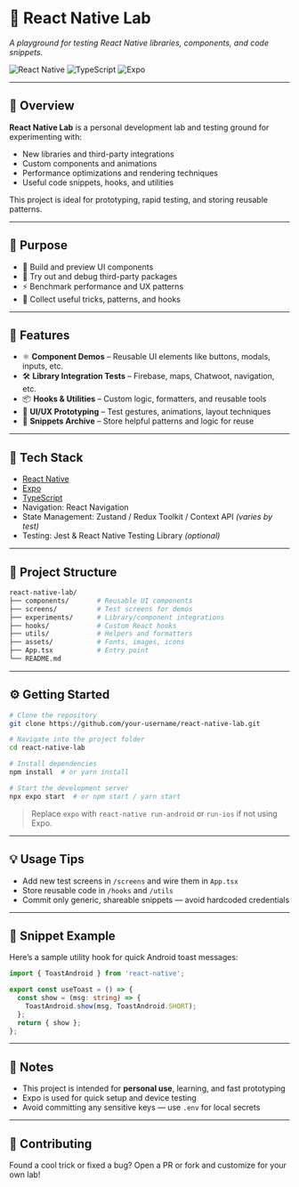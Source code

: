 
# 🧪 React Native Lab

*A playground for testing React Native libraries, components, and code snippets.*

![React Native](https://img.shields.io/badge/React_Native-20232A?style=for-the-badge&logo=react&logoColor=61DAFB)
![TypeScript](https://img.shields.io/badge/TypeScript-007ACC?style=for-the-badge&logo=typescript&logoColor=white)
![Expo](https://img.shields.io/badge/Expo-000020?style=for-the-badge&logo=expo&logoColor=white)

---

## 📖 Overview

**React Native Lab** is a personal development lab and testing ground for experimenting with:

- New libraries and third-party integrations
- Custom components and animations
- Performance optimizations and rendering techniques
- Useful code snippets, hooks, and utilities

This project is ideal for prototyping, rapid testing, and storing reusable patterns.

---

## 🧪 Purpose

- 🧱 Build and preview UI components
- 🔌 Try out and debug third-party packages
- ⚡ Benchmark performance and UX patterns
- 🧠 Collect useful tricks, patterns, and hooks

---

## 🚀 Features

- ⚛️ **Component Demos** – Reusable UI elements like buttons, modals, inputs, etc.
- 🛠️ **Library Integration Tests** – Firebase, maps, Chatwoot, navigation, etc.
- 📦 **Hooks & Utilities** – Custom logic, formatters, and reusable tools
- 🧩 **UI/UX Prototyping** – Test gestures, animations, layout techniques
- 🧠 **Snippets Archive** – Store helpful patterns and logic for reuse

---

## 🔧 Tech Stack

- [React Native](https://reactnative.dev/)
- [Expo](https://expo.dev/)
- [TypeScript](https://www.typescriptlang.org/)
- Navigation: React Navigation
- State Management: Zustand / Redux Toolkit / Context API *(varies by test)*
- Testing: Jest & React Native Testing Library *(optional)*

---

## 📂 Project Structure

```bash
react-native-lab/
├── components/       # Reusable UI components
├── screens/          # Test screens for demos
├── experiments/      # Library/component integrations
├── hooks/            # Custom React hooks
├── utils/            # Helpers and formatters
├── assets/           # Fonts, images, icons
├── App.tsx           # Entry point
└── README.md
````

---

## ⚙️ Getting Started

```bash
# Clone the repository
git clone https://github.com/your-username/react-native-lab.git

# Navigate into the project folder
cd react-native-lab

# Install dependencies
npm install  # or yarn install

# Start the development server
npx expo start  # or npm start / yarn start
```

> Replace `expo` with `react-native run-android` or `run-ios` if not using Expo.

---

## 💡 Usage Tips

* Add new test screens in `/screens` and wire them in `App.tsx`
* Store reusable code in `/hooks` and `/utils`
* Commit only generic, shareable snippets — avoid hardcoded credentials

---

## 🧠 Snippet Example

Here’s a sample utility hook for quick Android toast messages:

```ts
import { ToastAndroid } from 'react-native';

export const useToast = () => {
  const show = (msg: string) => {
    ToastAndroid.show(msg, ToastAndroid.SHORT);
  };
  return { show };
};
```

---

## 📝 Notes

* This project is intended for **personal use**, learning, and fast prototyping
* Expo is used for quick setup and device testing
* Avoid committing any sensitive keys — use `.env` for local secrets

---

## 🤝 Contributing

Found a cool trick or fixed a bug? Open a PR or fork and customize for your own lab!


